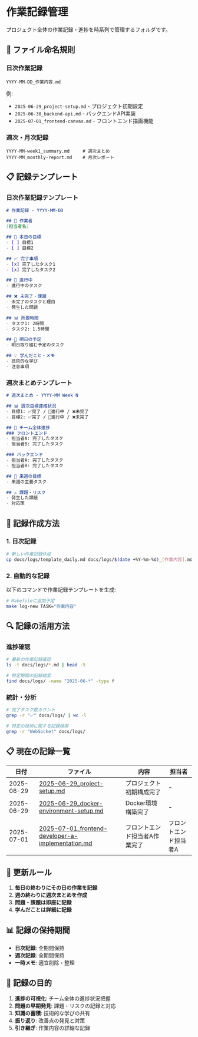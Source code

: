 # 作業記録管理

プロジェクト全体の作業記録・進捗を時系列で管理するフォルダです。

## 📁 ファイル命名規則

### 日次作業記録
```
YYYY-MM-DD_作業内容.md
```

例:
- `2025-06-29_project-setup.md` - プロジェクト初期設定
- `2025-06-30_backend-api.md` - バックエンドAPI実装
- `2025-07-01_frontend-canvas.md` - フロントエンド描画機能

### 週次・月次記録
```
YYYY-MM-week1_summary.md     # 週次まとめ
YYYY-MM_monthly-report.md    # 月次レポート
```

## 📋 記録テンプレート

### 日次作業記録テンプレート
```markdown
# 作業記録 - YYYY-MM-DD

## 👤 作業者
[担当者名]

## 🎯 本日の目標
- [ ] 目標1
- [ ] 目標2

## ✅ 完了事項
- [x] 完了したタスク1
- [x] 完了したタスク2

## 🚧 進行中
- 進行中のタスク

## ❌ 未完了・課題
- 未完了のタスクと理由
- 発生した問題

## 📊 所要時間
- タスク1: 2時間
- タスク2: 1.5時間

## 🔄 明日の予定
- 明日取り組む予定のタスク

## 💡 学んだこと・メモ
- 技術的な学び
- 注意事項
```

### 週次まとめテンプレート
```markdown
# 週次まとめ - YYYY-MM Week N

## 📊 週次目標達成状況
- 目標1: ✅完了 / 🚧進行中 / ❌未完了
- 目標2: ✅完了 / 🚧進行中 / ❌未完了

## 👥 チーム全体進捗
### フロントエンド
- 担当者A: 完了したタスク
- 担当者B: 完了したタスク

### バックエンド  
- 担当者A: 完了したタスク
- 担当者B: 完了したタスク

## 🎯 来週の目標
- 来週の主要タスク

## ⚠️ 課題・リスク
- 発生した課題
- 対応策
```

## 📝 記録作成方法

### 1. 日次記録
```bash
# 新しい作業記録作成
cp docs/logs/template_daily.md docs/logs/$(date +%Y-%m-%d)_[作業内容].md
```

### 2. 自動的な記録
以下のコマンドで作業記録テンプレートを生成:
```bash
# Makefileに追加予定
make log-new TASK="作業内容"
```

## 🔍 記録の活用方法

### 進捗確認
```bash
# 最新の作業記録確認
ls -t docs/logs/*.md | head -5

# 特定期間の記録検索
find docs/logs/ -name "2025-06-*" -type f
```

### 統計・分析
```bash
# 完了タスク数カウント
grep -r "✅" docs/logs/ | wc -l

# 特定の技術に関する記録検索
grep -r "WebSocket" docs/logs/
```

## 📋 現在の記録一覧

| 日付 | ファイル | 内容 | 担当者 |
|------|---------|------|--------|
| 2025-06-29 | [2025-06-29_project-setup.md](./2025-06-29_project-setup.md) | プロジェクト初期構成完了 | - |
| 2025-06-29 | [2025-06-29_docker-environment-setup.md](./2025-06-29_docker-environment-setup.md) | Docker環境構築完了 | - |
| 2025-07-01 | [2025-07-01_frontend-developer-a-implementation.md](./2025-07-01_frontend-developer-a-implementation.md) | フロントエンド担当者A作業完了 | フロントエンド担当者A |

## 🔄 更新ルール

1. **毎日の終わりにその日の作業を記録**
2. **週の終わりに週次まとめを作成**
3. **問題・課題は即座に記録**
4. **学んだことは詳細に記録**

## 📊 記録の保持期間

- **日次記録**: 全期間保持
- **週次記録**: 全期間保持  
- **一時メモ**: 適宜削除・整理

## 🎯 記録の目的

1. **進捗の可視化**: チーム全体の進捗状況把握
2. **問題の早期発見**: 課題・リスクの記録と対応
3. **知識の蓄積**: 技術的な学びの共有
4. **振り返り**: 改善点の発見と対策
5. **引き継ぎ**: 作業内容の詳細な記録
